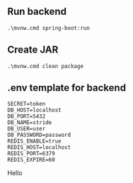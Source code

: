 ## Run backend
```
.\mvnw.cmd spring-boot:run
```
## Create JAR
```
.\mvnw.cmd clean package
```

## .env template for backend
```
SECRET=token
DB_HOST=localhost
DB_PORT=5432
DB_NAME=stride
DB_USER=user
DB_PASSWORD=password
REDIS_ENABLE=true
REDIS_HOST=localhost
REDIS_PORT=6379
REDIS_EXPIRE=60
```
Hello
